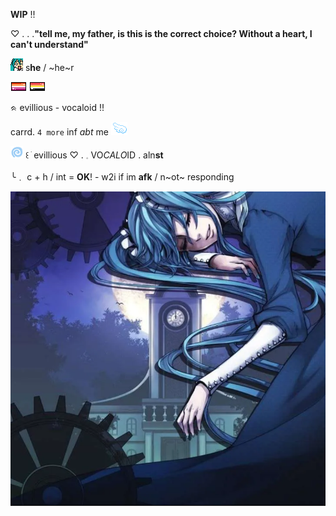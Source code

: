 
**WIP** !!

 ♡   .   .   .**"tell me, my father, is this is the correct choice? Without a heart, I can't understand"**

 ![image alt](https://github.com/ellukaswife/ellukaswife/blob/88d6ec6a6b8d78d4a664e4fce5adedd53c1f17bf/mikutinyshockedpixel.png) s**he**    /    ~he~r

 ![image alt](https://github.com/ellukaswife/ellukaswife/blob/044486f33c0d59c28f9712150c59f992b68feff8/lesbflaggpixel.png)
 ![image alt](https://github.com/ellukaswife/ellukaswife/blob/03bf3383fa7b90c57e763b53e284415c825a6e16/lithromanticflagpixel.png)       
 
  ᨑ  evillious  -  vocaloid  !!

 carrd. `4 more` inf *abt* me   ![image alt](https://github.com/ellukaswife/ellukaswife/blob/e91fac140436ab4d6e2ade28f999b1d9cbc033fd/blueangelqing.gif)
  
![image alt](https://github.com/ellukaswife/ellukaswife/blob/dcbec22c0b5473a940a07ed24c76887f0352027b/IMG_4327.gif) ꒰ ׂ evillious  ♡     .      𓈒  VO*CALO*ID   .   aln**st**

  ╰﹒ c + h     /    int  =  __OK__!   -  w2i if im **afk** / n~ot~ responding  

![image alt](https://github.com/ellukaswife/ellukaswife/blob/484a99615048c03226a63c2bea98c3d4254e3cb2/Screenshot%202025-04-22%20214010.png)
